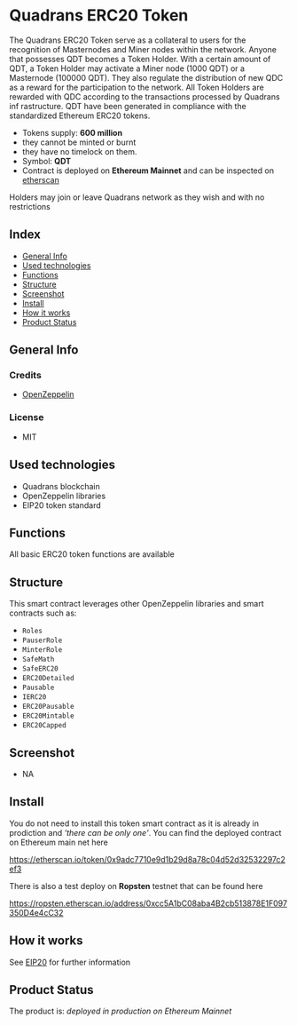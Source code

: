 
# Quadrans ERC20 Token

The Quadrans ERC20 Token serve as a collateral to users for the recognition of Masternodes and Miner nodes within the network. Anyone that possesses QDT becomes a Token Holder. With a certain amount of QDT, a Token Holder may activate a Miner node (1000 QDT) or a Masternode (100000 QDT).
They also regulate the distribution of new QDC as a reward for the participation to the network. All Token Holders are rewarded with QDC according to the transactions processed by Quadrans inf rastructure. QDT have been generated in compliance with the standardized Ethereum ERC20 tokens.

  - Tokens supply: **600 million**
  - they cannot be minted or burnt
  - they have no timelock on them.
  - Symbol: **QDT**
  - Contract is deployed on **Ethereum Mainnet** and can be inspected on [etherscan]

Holders may join or leave Quadrans network as they wish and with no restrictions

## Index
* [General Info](#general-info)
* [Used technologies](#used-technologies)
* [Functions](#functions)
* [Structure](#Structure)
* [Screenshot](#screenshot)
* [Install](#install)
* [How it works](#how-it-works)
* [Product Status](#product-status)

## General Info

### Credits

- [OpenZeppelin]

### License
- MIT 

[//]: # (These are reference links used in the body of this note and get stripped out when the markdown processor does its job. There is no need to format nicely because it shouldn't be seen. Thanks SO - http://stackoverflow.com/questions/4823468/store-comments-in-markdown-syntax)




## Used technologies
- Quadrans blockchain
- OpenZeppelin libraries
- EIP20 token standard

## Functions

All basic ERC20 token functions are available

## Structure

This smart contract leverages other OpenZeppelin libraries and smart contracts such as:

- `Roles`
- `PauserRole`
- `MinterRole`
- `SafeMath`
- `SafeERC20`
- `ERC20Detailed`
- `Pausable`
- `IERC20`
- `ERC20Pausable`
- `ERC20Mintable`
- `ERC20Capped`

## Screenshot
- NA

## Install
You do not need to install this token smart contract as it is already in prodiction and _'there can be only one'_. You can find the deployed contract on Ethereum main net here 

https://etherscan.io/token/0x9adc7710e9d1b29d8a78c04d52d32532297c2ef3

There is also a test deploy on **Ropsten** testnet that can be found here

https://ropsten.etherscan.io/address/0xcc5A1bC08aba4B2cb513878E1F097350D4e4cC32

## How it works

See [EIP20](https://eips.ethereum.org/EIPS/eip-20) for further information


## Product Status
The product is: _deployed in production on Ethereum Mainnet_


[//]: # (These are reference links used in the body of this note and get stripped out when the markdown processor does its job. There is no need to format nicely because it shouldn't be seen. Thanks SO - http://stackoverflow.com/questions/4823468/store-comments-in-markdown-syntax)


   [etherscan]: <https://etherscan.io/token/0x9adc7710e9d1b29d8a78c04d52d32532297c2ef3>
   [OpenZeppelin]: <https://github.com/OpenZeppelin/openzeppelin-contracts/tree/master/contracts/token/ERC20>


